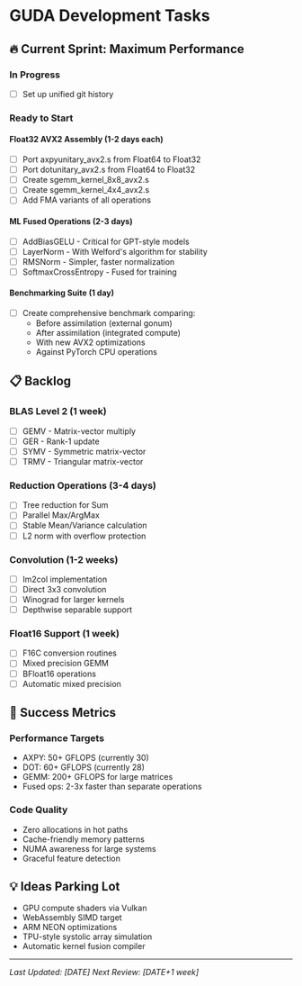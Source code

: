 # GUDA Development Tasks

## 🔥 Current Sprint: Maximum Performance

### In Progress
- [ ] Set up unified git history

### Ready to Start

#### Float32 AVX2 Assembly (1-2 days each)
- [ ] Port axpyunitary_avx2.s from Float64 to Float32
- [ ] Port dotunitary_avx2.s from Float64 to Float32  
- [ ] Create sgemm_kernel_8x8_avx2.s
- [ ] Create sgemm_kernel_4x4_avx2.s
- [ ] Add FMA variants of all operations

#### ML Fused Operations (2-3 days)
- [ ] AddBiasGELU - Critical for GPT-style models
- [ ] LayerNorm - With Welford's algorithm for stability
- [ ] RMSNorm - Simpler, faster normalization
- [ ] SoftmaxCrossEntropy - Fused for training

#### Benchmarking Suite (1 day)
- [ ] Create comprehensive benchmark comparing:
  - Before assimilation (external gonum)
  - After assimilation (integrated compute)
  - With new AVX2 optimizations
  - Against PyTorch CPU operations

## 📋 Backlog

### BLAS Level 2 (1 week)
- [ ] GEMV - Matrix-vector multiply
- [ ] GER - Rank-1 update  
- [ ] SYMV - Symmetric matrix-vector
- [ ] TRMV - Triangular matrix-vector

### Reduction Operations (3-4 days)
- [ ] Tree reduction for Sum
- [ ] Parallel Max/ArgMax
- [ ] Stable Mean/Variance calculation
- [ ] L2 norm with overflow protection

### Convolution (1-2 weeks)
- [ ] Im2col implementation
- [ ] Direct 3x3 convolution
- [ ] Winograd for larger kernels
- [ ] Depthwise separable support

### Float16 Support (1 week)
- [ ] F16C conversion routines
- [ ] Mixed precision GEMM
- [ ] BFloat16 operations
- [ ] Automatic mixed precision

## 🎯 Success Metrics

### Performance Targets
- AXPY: 50+ GFLOPS (currently 30)
- DOT: 60+ GFLOPS (currently 28)
- GEMM: 200+ GFLOPS for large matrices
- Fused ops: 2-3x faster than separate operations

### Code Quality
- Zero allocations in hot paths
- Cache-friendly memory patterns
- NUMA awareness for large systems
- Graceful feature detection

## 💡 Ideas Parking Lot
- GPU compute shaders via Vulkan
- WebAssembly SIMD target
- ARM NEON optimizations
- TPU-style systolic array simulation
- Automatic kernel fusion compiler

---
*Last Updated: [DATE]*
*Next Review: [DATE+1 week]*